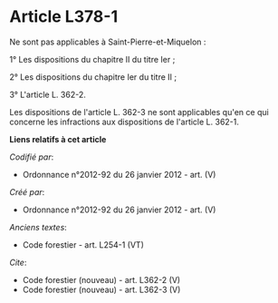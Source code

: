 # Article L378-1

Ne sont pas applicables à Saint-Pierre-et-Miquelon : 

1° Les dispositions du chapitre II du titre Ier ; 

2° Les dispositions du chapitre Ier du titre II ; 

3° L'article L. 362-2. 

Les dispositions de l'article L. 362-3 ne sont applicables qu'en ce qui concerne les infractions aux dispositions de
l'article L. 362-1.

**Liens relatifs à cet article**

_Codifié par_:

  - Ordonnance n°2012-92 du 26 janvier 2012 - art. (V)

_Créé par_:

  - Ordonnance n°2012-92 du 26 janvier 2012 - art. (V)

_Anciens textes_:

  - Code forestier - art. L254-1 (VT)

_Cite_:

  - Code forestier (nouveau) - art. L362-2 (V)
  - Code forestier (nouveau) - art. L362-3 (V)
